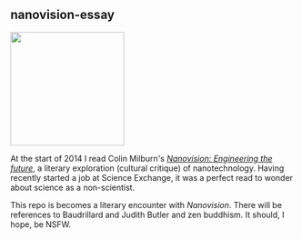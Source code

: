 ## nanovision-essay

<img src="http://ilmfan.com/img/articles/2003/0000000008/terminator_3_rise_machines.01.jpg" width="200" />

At the start of 2014 I read Colin Milburn's [*Nanovision: Engineering the future*](http://www.amazon.com/Nanovision-Engineering-Future-Colin-Milburn/dp/0822342650), a literary exploration (cultural critique) of nanotechnology.  Having recently started a job at Science Exchange, it was a perfect read to wonder about science as a non-scientist.

This repo is becomes a literary encounter with *Nanovision*. There will be references to Baudrillard and Judith Butler and zen buddhism.  It should, I hope, be NSFW.
